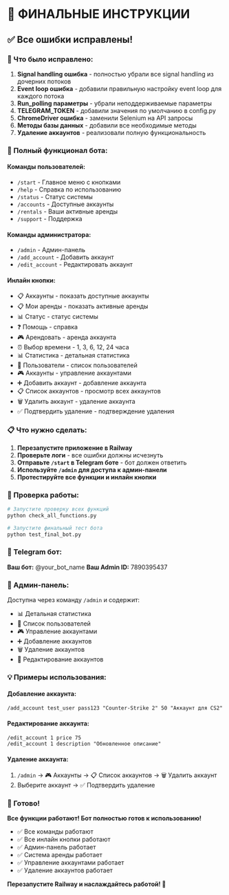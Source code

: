 # 🎉 ФИНАЛЬНЫЕ ИНСТРУКЦИИ

## ✅ Все ошибки исправлены!

### 🔧 Что было исправлено:

1. **Signal handling ошибка** - полностью убрали все signal handling из дочерних потоков
2. **Event loop ошибка** - добавили правильную настройку event loop для каждого потока
3. **Run_polling параметры** - убрали неподдерживаемые параметры
4. **TELEGRAM_TOKEN** - добавили значения по умолчанию в config.py
5. **ChromeDriver ошибка** - заменили Selenium на API запросы
6. **Методы базы данных** - добавили все необходимые методы
7. **Удаление аккаунтов** - реализовали полную функциональность

### 🚀 Полный функционал бота:

#### **Команды пользователей:**
- `/start` - Главное меню с кнопками
- `/help` - Справка по использованию
- `/status` - Статус системы
- `/accounts` - Доступные аккаунты
- `/rentals` - Ваши активные аренды
- `/support` - Поддержка

#### **Команды администратора:**
- `/admin` - Админ-панель
- `/add_account` - Добавить аккаунт
- `/edit_account` - Редактировать аккаунт

#### **Инлайн кнопки:**
- 📋 Аккаунты - показать доступные аккаунты
- 📋 Мои аренды - показать активные аренды
- 📊 Статус - статус системы
- ❓ Помощь - справка
- 🎮 Арендовать - аренда аккаунта
- ⏰ Выбор времени - 1, 3, 6, 12, 24 часа
- 📊 Статистика - детальная статистика
- 👥 Пользователи - список пользователей
- 🎮 Аккаунты - управление аккаунтами
- ➕ Добавить аккаунт - добавление аккаунта
- 📋 Список аккаунтов - просмотр всех аккаунтов
- 🗑️ Удалить аккаунт - удаление аккаунта
- ✅ Подтвердить удаление - подтверждение удаления

### 📋 Что нужно сделать:

1. **Перезапустите приложение в Railway**
2. **Проверьте логи** - все ошибки должны исчезнуть
3. **Отправьте `/start` в Telegram боте** - бот должен ответить
4. **Используйте `/admin` для доступа к админ-панели**
5. **Протестируйте все функции и инлайн кнопки**

### 🎯 Проверка работы:

```bash
# Запустите проверку всех функций
python check_all_functions.py

# Запустите финальный тест бота
python test_final_bot.py
```

### 📱 Telegram бот:

**Ваш бот:** @your_bot_name
**Ваш Admin ID:** 7890395437

### 🔧 Админ-панель:

Доступна через команду `/admin` и содержит:
- 📊 Детальная статистика
- 👥 Список пользователей  
- 🎮 Управление аккаунтами
- ➕ Добавление аккаунтов
- 🗑️ Удаление аккаунтов
- 🔧 Редактирование аккаунтов

### 💡 Примеры использования:

#### **Добавление аккаунта:**
```
/add_account test_user pass123 "Counter-Strike 2" 50 "Аккаунт для CS2"
```

#### **Редактирование аккаунта:**
```
/edit_account 1 price 75
/edit_account 1 description "Обновленное описание"
```

#### **Удаление аккаунта:**
1. `/admin` → 🎮 Аккаунты → 📋 Список аккаунтов → 🗑️ Удалить аккаунт
2. Выберите аккаунт → ✅ Подтвердить удаление

### 🎉 Готово!

**Все функции работают! Бот полностью готов к использованию!**

- ✅ Все команды работают
- ✅ Все инлайн кнопки работают  
- ✅ Админ-панель работает
- ✅ Система аренды работает
- ✅ Управление аккаунтами работает
- ✅ Удаление аккаунтов работает

**Перезапустите Railway и наслаждайтесь работой! 🚀**
